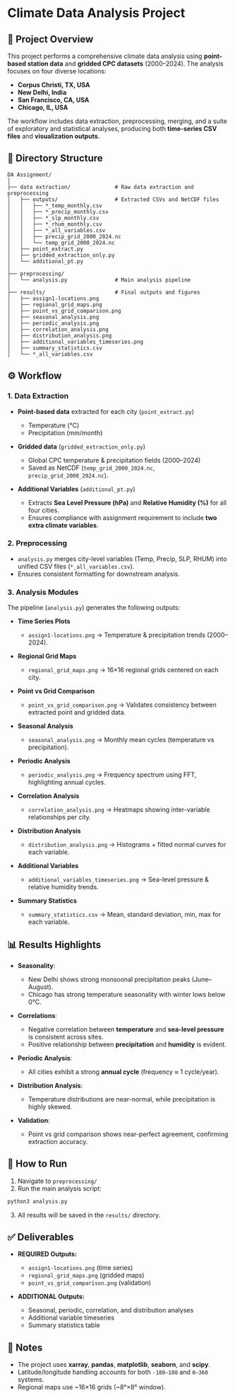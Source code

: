 # Climate Data Analysis Project

## 📌 Project Overview

This project performs a comprehensive climate data analysis using **point-based station data** and **gridded CPC datasets** (2000–2024). The analysis focuses on four diverse locations:

* **Corpus Christi, TX, USA**
* **New Delhi, India**
* **San Francisco, CA, USA**
* **Chicago, IL, USA**

The workflow includes data extraction, preprocessing, merging, and a suite of exploratory and statistical analyses, producing both **time-series CSV files** and **visualization outputs**.


## 📂 Directory Structure

```
DA Assignment/
│
├── data extraction/              # Raw data extraction and preprocessing
│   ├── outputs/                  # Extracted CSVs and NetCDF files
│   │   ├── *_temp_monthly.csv
│   │   ├── *_precip_monthly.csv
│   │   ├── *_slp_monthly.csv
│   │   ├── *_rhum_monthly.csv
│   │   ├── *_all_variables.csv
│   │   ├── precip_grid_2000_2024.nc
│   │   └── temp_grid_2000_2024.nc
│   ├── point_extract.py
│   ├── gridded_extraction_only.py
│   └── additional_pt.py
│
├── preprocessing/
│   └── analysis.py               # Main analysis pipeline
│
├── results/                      # Final outputs and figures
│   ├── assign1-locations.png
│   ├── regional_grid_maps.png
│   ├── point_vs_grid_comparison.png
│   ├── seasonal_analysis.png
│   ├── periodic_analysis.png
│   ├── correlation_analysis.png
│   ├── distribution_analysis.png
│   ├── additional_variables_timeseries.png
│   ├── summary_statistics.csv
│   └── *_all_variables.csv
```


## ⚙️ Workflow

### **1. Data Extraction**

* **Point-based data** extracted for each city (`point_extract.py`)

  * Temperature (°C)
  * Precipitation (mm/month)
* **Gridded data** (`gridded_extraction_only.py`)

  * Global CPC temperature & precipitation fields (2000–2024)
  * Saved as NetCDF (`temp_grid_2000_2024.nc`, `precip_grid_2000_2024.nc`).
* **Additional Variables** (`additional_pt.py`)

  * Extracts **Sea Level Pressure (hPa)** and **Relative Humidity (%)** for all four cities.
  * Ensures compliance with assignment requirement to include **two extra climate variables**.


### **2. Preprocessing**

* `analysis.py` merges city-level variables (Temp, Precip, SLP, RHUM) into unified CSV files (`*_all_variables.csv`).
* Ensures consistent formatting for downstream analysis.

### **3. Analysis Modules**

The pipeline (`analysis.py`) generates the following outputs:

* **Time Series Plots**

  * `assign1-locations.png` → Temperature & precipitation trends (2000–2024).

* **Regional Grid Maps**

  * `regional_grid_maps.png` → 16×16 regional grids centered on each city.

* **Point vs Grid Comparison**

  * `point_vs_grid_comparison.png` → Validates consistency between extracted point and gridded data.

* **Seasonal Analysis**

  * `seasonal_analysis.png` → Monthly mean cycles (temperature vs precipitation).

* **Periodic Analysis**

  * `periodic_analysis.png` → Frequency spectrum using FFT, highlighting annual cycles.

* **Correlation Analysis**

  * `correlation_analysis.png` → Heatmaps showing inter-variable relationships per city.

* **Distribution Analysis**

  * `distribution_analysis.png` → Histograms + fitted normal curves for each variable.

* **Additional Variables**

  * `additional_variables_timeseries.png` → Sea-level pressure & relative humidity trends.

* **Summary Statistics**

  * `summary_statistics.csv` → Mean, standard deviation, min, max for each variable.


## 📊 Results Highlights

* **Seasonality**:

  * New Delhi shows strong monsoonal precipitation peaks (June–August).
  * Chicago has strong temperature seasonality with winter lows below 0°C.

* **Correlations**:

  * Negative correlation between **temperature** and **sea-level pressure** is consistent across sites.
  * Positive relationship between **precipitation** and **humidity** is evident.

* **Periodic Analysis**:

  * All cities exhibit a strong **annual cycle** (frequency ≈ 1 cycle/year).

* **Distribution Analysis**:

  * Temperature distributions are near-normal, while precipitation is highly skewed.

* **Validation**:

  * Point vs grid comparison shows near-perfect agreement, confirming extraction accuracy.


## 🚀 How to Run

1. Navigate to `preprocessing/`
2. Run the main analysis script:

```bash
python3 analysis.py
```

3. All results will be saved in the `results/` directory.


## ✅ Deliverables

* **REQUIRED Outputs:**

  * `assign1-locations.png` (time series)
  * `regional_grid_maps.png` (gridded maps)
  * `point_vs_grid_comparison.png` (validation)

* **ADDITIONAL Outputs:**

  * Seasonal, periodic, correlation, and distribution analyses
  * Additional variable timeseries
  * Summary statistics table


## 📌 Notes

* The project uses **xarray**, **pandas**, **matplotlib**, **seaborn**, and **scipy**.
* Latitude/longitude handling accounts for both `-180–180` and `0–360` systems.
* Regional maps use \~16×16 grids (\~8°×8° window).

